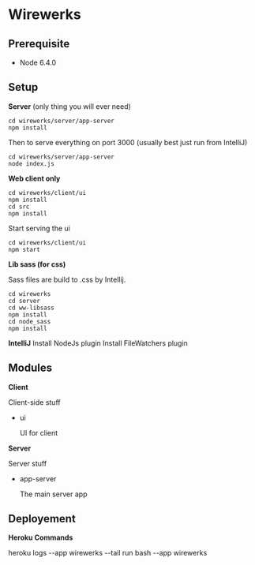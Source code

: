 Wirewerks
========

Prerequisite
------------

 * Node 6.4.0

Setup
-------

**Server** (only thing you will ever need)
```
cd wirewerks/server/app-server
npm install
```

Then to serve everything on port 3000 (usually best just run from IntelliJ)
```
cd wirewerks/server/app-server
node index.js
```


**Web client only**
```
cd wirewerks/client/ui
npm install
cd src
npm install
```

Start serving the ui

```
cd wirewerks/client/ui
npm start
```

**Lib sass (for css)**

Sass files are build to .css by Intellij.

```
cd wirewerks
cd server
cd ww-libsass
npm install
cd node_sass
npm install
```


**IntelliJ**
Install NodeJs plugin
Install FileWatchers plugin


Modules
---------


**Client**

Client-side stuff

 * ui

	UI for client

**Server**

Server stuff


 * app-server

	The main server app


Deployement
-----------

**Heroku Commands**

heroku logs --app wirewerks --tail
run bash --app wirewerks
